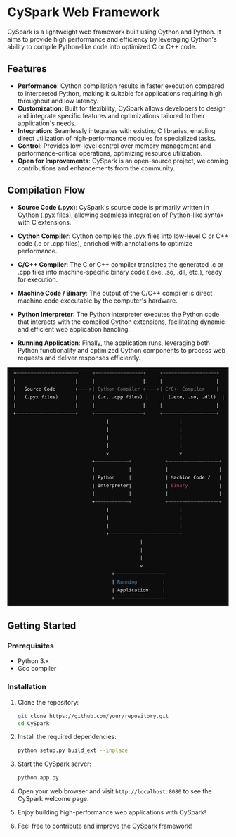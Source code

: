 # CySpark Web Framework
CySpark is a lightweight web framework built using Cython and Python. It aims to provide high performance and efficiency by leveraging Cython's ability to compile Python-like code into optimized C or C++ code.

## Features
- **Performance**: Cython compilation results in faster execution compared to interpreted Python, making it suitable for applications requiring high throughput and low latency.
- **Customization**: Built for flexibility, CySpark allows developers to design and integrate specific features and optimizations tailored to their application's needs.
- **Integration**: Seamlessly integrates with existing C libraries, enabling direct utilization of high-performance modules for specialized tasks.
- **Control**: Provides low-level control over memory management and performance-critical operations, optimizing resource utilization.
- **Open for Improvements**: CySpark is an open-source project, welcoming contributions and enhancements from the community.

## Compilation Flow

- **Source Code (.pyx)**: CySpark's source code is primarily written in Cython (.pyx files), allowing seamless integration of Python-like syntax with C extensions.

- **Cython Compiler**: Cython compiles the .pyx files into low-level C or C++ code (.c or .cpp files), enriched with annotations to optimize performance.

- **C/C++ Compiler**: The C or C++ compiler translates the generated .c or .cpp files into machine-specific binary code (.exe, .so, .dll, etc.), ready for execution.

- **Machine Code / Binary**: The output of the C/C++ compiler is direct machine code executable by the computer's hardware.

- **Python Interpreter**: The Python interpreter executes the Python code that interacts with the compiled Cython extensions, facilitating dynamic and efficient web application handling.

- **Running Application**: Finally, the application runs, leveraging both Python functionality and optimized Cython components to process web requests and deliver responses efficiently.

![Image Description](Flow-CySpark.png)


## Getting Started
### Prerequisites
- Python 3.x
- Gcc compiler

### Installation
1. Clone the repository:

    ```bash
    git clone https://github.com/your/repository.git
    cd CySpark
    ```

2. Install the required dependencies:

    ```bash
    python setup.py build_ext --inplace
    ```

3. Start the CySpark server:

    ```bash
    python app.py
    ```

4. Open your web browser and visit `http://localhost:8080` to see the CySpark welcome page.

5. Enjoy building high-performance web applications with CySpark!

6. Feel free to contribute and improve the CySpark framework!

   



   
